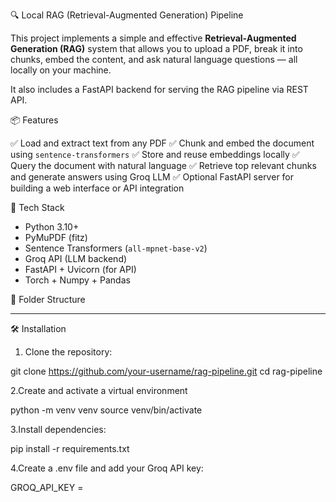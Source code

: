 🔍 Local RAG (Retrieval-Augmented Generation) Pipeline

This project implements a simple and effective **Retrieval-Augmented Generation (RAG)** system that allows you to upload a PDF, break it into chunks, embed the content, and ask natural language questions — all locally on your machine.

It also includes a FastAPI backend for serving the RAG pipeline via REST API.



📦 Features

 ✅ Load and extract text from any PDF
 ✅ Chunk and embed the document using `sentence-transformers`
 ✅ Store and reuse embeddings locally
 ✅ Query the document with natural language
 ✅ Retrieve top relevant chunks and generate answers using Groq LLM
 ✅ Optional FastAPI server for building a web interface or API integration


🧠 Tech Stack

- Python 3.10+
- PyMuPDF (fitz)
- Sentence Transformers (`all-mpnet-base-v2`)
- Groq API (LLM backend)
- FastAPI + Uvicorn (for API)
- Torch + Numpy + Pandas

📂 Folder Structure





---

🛠️ Installation

1. Clone the repository:

git clone https://github.com/your-username/rag-pipeline.git
cd rag-pipeline

2.Create and activate a virtual environment  

python -m venv venv
source venv/bin/activate 

3.Install dependencies:

pip install -r requirements.txt

4.Create a .env file and add your Groq API key:

GROQ_API_KEY = 

